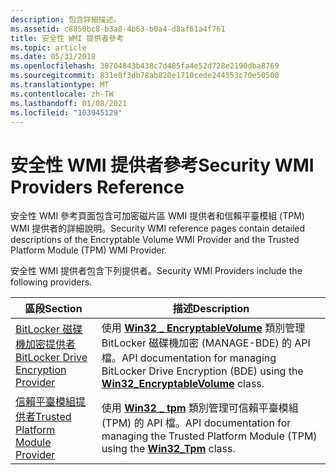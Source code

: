 ```yaml
---
description: 包含詳細描述。
ms.assetid: c8850bc8-b3a8-4b63-b0a4-d8af61a4f761
title: 安全性 WMI 提供者參考
ms.topic: article
ms.date: 05/31/2018
ms.openlocfilehash: 38704843b438c7d485fa4e52d728e2190dba8769
ms.sourcegitcommit: 831e8f3db78ab820e1710cede244553c70e50500
ms.translationtype: MT
ms.contentlocale: zh-TW
ms.lasthandoff: 01/08/2021
ms.locfileid: "103945129"
---
```

# <a name="security-wmi-providers-reference"></a><span data-ttu-id="cde96-103">安全性 WMI 提供者參考</span><span class="sxs-lookup"><span data-stu-id="cde96-103">Security WMI Providers Reference</span></span>

<span data-ttu-id="cde96-104">安全性 WMI 參考頁面包含可加密磁片區 WMI 提供者和信賴平臺模組 (TPM) WMI 提供者的詳細說明。</span><span class="sxs-lookup"><span data-stu-id="cde96-104">Security WMI reference pages contain detailed descriptions of the Encryptable Volume WMI Provider and the Trusted Platform Module (TPM) WMI Provider.</span></span>

<span data-ttu-id="cde96-105">安全性 WMI 提供者包含下列提供者。</span><span class="sxs-lookup"><span data-stu-id="cde96-105">Security WMI Providers include the following providers.</span></span>



| <span data-ttu-id="cde96-106">區段</span><span class="sxs-lookup"><span data-stu-id="cde96-106">Section</span></span>                                                                        | <span data-ttu-id="cde96-107">描述</span><span class="sxs-lookup"><span data-stu-id="cde96-107">Description</span></span>                                                                                                                                  |
|--------------------------------------------------------------------------------|----------------------------------------------------------------------------------------------------------------------------------------------|
| [<span data-ttu-id="cde96-108">BitLocker 磁碟機加密提供者</span><span class="sxs-lookup"><span data-stu-id="cde96-108">BitLocker Drive Encryption Provider</span></span>](bitlocker-drive-encryption-provider.md) | <span data-ttu-id="cde96-109">使用 [**Win32 \_ EncryptableVolume**](win32-encryptablevolume.md) 類別管理 BitLocker 磁碟機加密 (MANAGE-BDE) 的 API 檔。</span><span class="sxs-lookup"><span data-stu-id="cde96-109">API documentation for managing BitLocker Drive Encryption (BDE) using the [**Win32\_EncryptableVolume**](win32-encryptablevolume.md) class.</span></span> |
| [<span data-ttu-id="cde96-110">信賴平臺模組提供者</span><span class="sxs-lookup"><span data-stu-id="cde96-110">Trusted Platform Module Provider</span></span>](trusted-platform-module-provider.md)       | <span data-ttu-id="cde96-111">使用 [**Win32 \_ tpm**](win32-tpm.md) 類別管理可信賴平臺模組 (TPM) 的 API 檔。</span><span class="sxs-lookup"><span data-stu-id="cde96-111">API documentation for managing the Trusted Platform Module (TPM) using the [**Win32\_Tpm**](win32-tpm.md) class.</span></span>                            |



 

 

 



